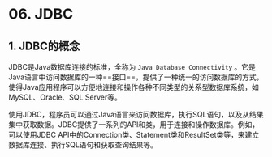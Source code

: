 # 06. JDBC
## 1. JDBC的概念

JDBC是Java数据库连接的标准，全称为 `Java Database Connectivity` 。它是Java语言中访问数据库的一种==接口==，提供了一种统一的访问数据库的方式，使得Java应用程序可以方便地连接和操作各种不同类型的关系型数据库系统，如MySQL、Oracle、SQL Server等。

使用JDBC，程序员可以通过Java语言来访问数据库，执行SQL语句，以及从结果集中获取数据。JDBC提供了一系列的API和类，用于连接和操作数据库。例如，可以使用JDBC API中的Connection类、Statement类和ResultSet类等，来建立数据库连接、执行SQL语句和获取查询结果等。

